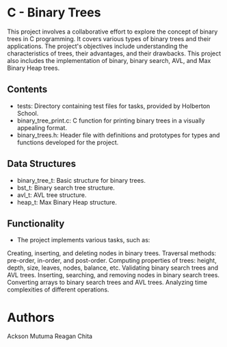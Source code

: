 # C - Binary Trees
This project involves a collaborative effort to explore the concept of binary trees in C programming. It covers various types of binary trees and their applications. The project's objectives include understanding the characteristics of trees, their advantages, and their drawbacks. This project also includes the implementation of binary, binary search, AVL, and Max Binary Heap trees.

## Contents
* tests: Directory containing test files for tasks, provided by Holberton School.
* binary_tree_print.c: C function for printing binary trees in a visually appealing format.
* binary_trees.h: Header file with definitions and prototypes for types and functions developed for the project.
## Data Structures
* binary_tree_t: Basic structure for binary trees.
* bst_t: Binary search tree structure.
* avl_t: AVL tree structure.
* heap_t: Max Binary Heap structure.
## Functionality
* The project implements various tasks, such as:

Creating, inserting, and deleting nodes in binary trees.
Traversal methods: pre-order, in-order, and post-order.
Computing properties of trees: height, depth, size, leaves, nodes, balance, etc.
Validating binary search trees and AVL trees.
Inserting, searching, and removing nodes in binary search trees.
Converting arrays to binary search trees and AVL trees.
Analyzing time complexities of different operations.
# Authors
Ackson Mutuma
Reagan Chita
